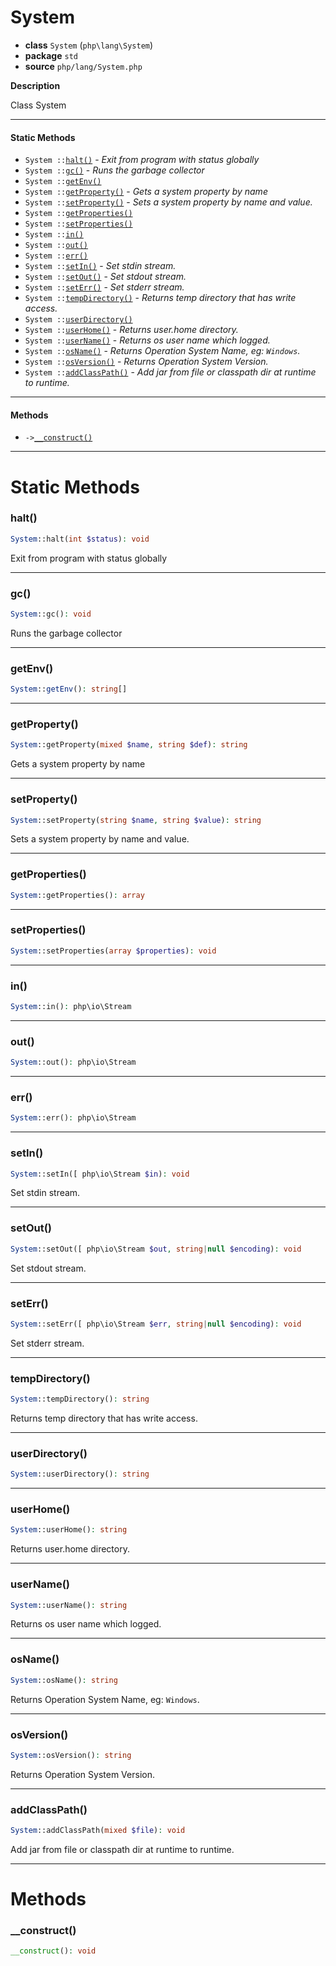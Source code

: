# System

- **class** `System` (`php\lang\System`)
- **package** `std`
- **source** `php/lang/System.php`

**Description**

Class System

---

#### Static Methods

- `System ::`[`halt()`](#method-halt) - _Exit from program with status globally_
- `System ::`[`gc()`](#method-gc) - _Runs the garbage collector_
- `System ::`[`getEnv()`](#method-getenv)
- `System ::`[`getProperty()`](#method-getproperty) - _Gets a system property by name_
- `System ::`[`setProperty()`](#method-setproperty) - _Sets a system property by name and value._
- `System ::`[`getProperties()`](#method-getproperties)
- `System ::`[`setProperties()`](#method-setproperties)
- `System ::`[`in()`](#method-in)
- `System ::`[`out()`](#method-out)
- `System ::`[`err()`](#method-err)
- `System ::`[`setIn()`](#method-setin) - _Set stdin stream._
- `System ::`[`setOut()`](#method-setout) - _Set stdout stream._
- `System ::`[`setErr()`](#method-seterr) - _Set stderr stream._
- `System ::`[`tempDirectory()`](#method-tempdirectory) - _Returns temp directory that has write access._
- `System ::`[`userDirectory()`](#method-userdirectory)
- `System ::`[`userHome()`](#method-userhome) - _Returns user.home directory._
- `System ::`[`userName()`](#method-username) - _Returns os user name which logged._
- `System ::`[`osName()`](#method-osname) - _Returns Operation System Name, eg:  `Windows`._
- `System ::`[`osVersion()`](#method-osversion) - _Returns Operation System Version._
- `System ::`[`addClassPath()`](#method-addclasspath) - _Add jar from file or classpath dir at runtime to runtime._

---

#### Methods

- `->`[`__construct()`](#method-__construct)

---
# Static Methods

<a name="method-halt"></a>

### halt()
```php
System::halt(int $status): void
```
Exit from program with status globally

---

<a name="method-gc"></a>

### gc()
```php
System::gc(): void
```
Runs the garbage collector

---

<a name="method-getenv"></a>

### getEnv()
```php
System::getEnv(): string[]
```

---

<a name="method-getproperty"></a>

### getProperty()
```php
System::getProperty(mixed $name, string $def): string
```
Gets a system property by name

---

<a name="method-setproperty"></a>

### setProperty()
```php
System::setProperty(string $name, string $value): string
```
Sets a system property by name and value.

---

<a name="method-getproperties"></a>

### getProperties()
```php
System::getProperties(): array
```

---

<a name="method-setproperties"></a>

### setProperties()
```php
System::setProperties(array $properties): void
```

---

<a name="method-in"></a>

### in()
```php
System::in(): php\io\Stream
```

---

<a name="method-out"></a>

### out()
```php
System::out(): php\io\Stream
```

---

<a name="method-err"></a>

### err()
```php
System::err(): php\io\Stream
```

---

<a name="method-setin"></a>

### setIn()
```php
System::setIn([ php\io\Stream $in): void
```
Set stdin stream.

---

<a name="method-setout"></a>

### setOut()
```php
System::setOut([ php\io\Stream $out, string|null $encoding): void
```
Set stdout stream.

---

<a name="method-seterr"></a>

### setErr()
```php
System::setErr([ php\io\Stream $err, string|null $encoding): void
```
Set stderr stream.

---

<a name="method-tempdirectory"></a>

### tempDirectory()
```php
System::tempDirectory(): string
```
Returns temp directory that has write access.

---

<a name="method-userdirectory"></a>

### userDirectory()
```php
System::userDirectory(): string
```

---

<a name="method-userhome"></a>

### userHome()
```php
System::userHome(): string
```
Returns user.home directory.

---

<a name="method-username"></a>

### userName()
```php
System::userName(): string
```
Returns os user name which logged.

---

<a name="method-osname"></a>

### osName()
```php
System::osName(): string
```
Returns Operation System Name, eg:  `Windows`.

---

<a name="method-osversion"></a>

### osVersion()
```php
System::osVersion(): string
```
Returns Operation System Version.

---

<a name="method-addclasspath"></a>

### addClassPath()
```php
System::addClassPath(mixed $file): void
```
Add jar from file or classpath dir at runtime to runtime.

---
# Methods

<a name="method-__construct"></a>

### __construct()
```php
__construct(): void
```